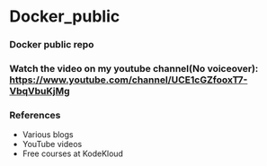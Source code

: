 # Docker_public
### Docker public repo
### Watch the video on my youtube channel(No voiceover): https://www.youtube.com/channel/UCE1cGZfooxT7-VbqVbuKjMg
### References
  - Various blogs
  - YouTube videos
  - Free courses at KodeKloud
